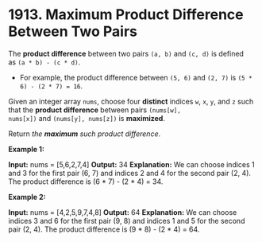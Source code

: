# 1913. Maximum Product Difference Between Two Pairs 

The **product difference** between two pairs `(a, b)` and `(c, d)` is defined as `(a * b) - (c * d)`.

- For example, the product difference between `(5, 6)` and `(2, 7)` is `(5 * 6) - (2 * 7) = 16`.

Given an integer array `nums`, choose four **distinct** indices `w`, `x`, `y`, and `z` such that the **product difference** between pairs `(nums[w], nums[x])` and `(nums[y], nums[z])` is **maximized**.

Return _the **maximum** such product difference_.

**Example 1:**

**Input:** nums = [5,6,2,7,4]
**Output:** 34
**Explanation:** We can choose indices 1 and 3 for the first pair (6, 7) and indices 2 and 4 for the second pair (2, 4).
The product difference is (6 * 7) - (2 * 4) = 34.

**Example 2:**

**Input:** nums = [4,2,5,9,7,4,8]
**Output:** 64
**Explanation:** We can choose indices 3 and 6 for the first pair (9, 8) and indices 1 and 5 for the second pair (2, 4).
The product difference is (9 * 8) - (2 * 4) = 64.